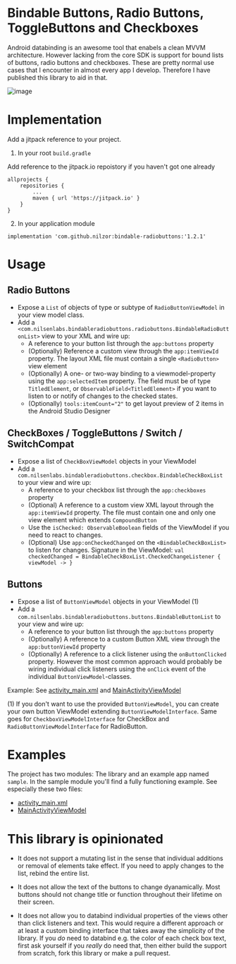 # Bindable Buttons, Radio Buttons, ToggleButtons and Checkboxes  

Android databinding is an awesome tool that enabels a clean MVVM architecture. However lacking from
the core SDK is support for bound lists of buttons, radio buttons and checkboxes. These are pretty
normal use cases that I encounter in almost every app I develop. Therefore I have published this
library to aid in that.

![image](https://user-images.githubusercontent.com/990654/131549042-cb7b6fdb-c45e-4a21-9ddc-9c42c9742c1f.png)

# Implementation

Add a jitpack reference to your project.

1. In your root `build.gradle`

Add reference to the jitpack.io repoistory if you haven't got one already

```
allprojects {
    repositories {
        ...
        maven { url 'https://jitpack.io' }
    }
}
```

2. In your application module

```
implementation 'com.github.nilzor:bindable-radiobuttons:'1.2.1'
```

# Usage

## Radio Buttons

- Expose a `List` of objects of type or subtype of `RadioButtonViewModel` in your view model class. 
- Add a `<com.nilsenlabs.bindableradiobuttons.radiobuttons.BindableRadioButtonList>` view to your XML and wire up:
  - A reference to your button list through the `app:buttons` property
  - (Optionally) Reference a custom view through the `app:itemViewId` property. The layout XML file must contain a single `<RadioButton>` view element
  - (Optionally) A one- or two-way binding to a viewmodel-property using the `app:selectedItem` property. 
    The field must be of type `TitledElement`, or `ObservableField<TitledElement>` if you want to listen 
    to or notify of changes to the checked states.
  - (Optionally) `tools:itemCount="2"` to get layout preview of 2 items in the Android Studio Designer

## CheckBoxes / ToggleButtons / Switch / SwitchCompat

- Expose a list of `CheckBoxViewModel` objects in your ViewModel
- Add a `com.nilsenlabs.bindableradiobuttons.checkbox.BindableCheckBoxList` to your view and wire up:
  - A reference to your checkbox list through the `app:checkboxes` property
  - (Optional) A reference to a custom view XML layout through the `app:itemViewId` property. The file must contain one and only one view element which extends `CompoundButton`
  - Use the `isChecked: ObservableBoolean` fields of the ViewModel if you need to react to changes.
  - (Optional) Use `app:onCheckedChanged` on the `<BindableCheckBoxList>` to listen for changes. 
        Signature in the ViewModel: `val checkedChanged = BindableCheckBoxList.CheckedChangeListener { viewModel -> }`

## Buttons

- Expose a list of `ButtonViewModel` objects in your ViewModel (1)   
- Add a `com.nilsenlabs.bindableradiobuttons.buttons.BindableButtonList` to your view and wire up:
  - A reference to your button list through the `app:buttons` property
  - (Optionally) A reference to a custom Button XML view through the `app:buttonViewId` property 
  - (Optionally) A reference to a click listener using the `onButtonClicked` property. However
    the most common approach would probably be wiring individual click listeners using the `onClick`
    event of the individual `ButtonViewModel`-classes.
    
Example: See [activity_main.xml](https://github.com/Nilzor/bindable-radiobuttons/blob/main/example/src/main/res/layout/activity_main.xml#L21-L28) and [MainActivityViewModel](https://github.com/Nilzor/bindable-radiobuttons/blob/main/example/src/main/java/com/nilsenlabs/bindableradiobuttons/sample/MainActivityViewModel.kt#L16-L20) 
 
(1) If you don't want to use the provided `ButtonViewModel`, you can create your own button ViewModel extending `ButtonViewModelInterface`.
 Same goes for `CheckboxViewModelInterface` for CheckBox and `RadioButtonViewModelInterface` for RadioButton. 

# Examples

The project has two modules: The library and an example app named `sample`. In the sample module you'll find
a fully functioning example. See especially these two files:

- [activity_main.xml](https://github.com/Nilzor/bindable-radiobuttons/blob/main/example/src/main/res/layout/activity_main.xml)
- [MainActivityViewModel](https://github.com/Nilzor/bindable-radiobuttons/blob/main/example/src/main/java/com/nilsenlabs/bindableradiobuttons/sample/MainActivityViewModel.kt)

# This library is opinionated

- It does not support a mutating list in the sense that individual additions or removal of elements
  take effect. If you need to apply changes to the list, rebind the entire list. 
  
- It does not allow the text of the buttons to change dyanamically. Most buttons should not
change title or function throughout their lifetime on their screen.
  
- It does not allow you to databind individual properties of the views other than click listeners and text.
  This would require a different approach or at least a custom binding interface that 
  takes away the simplicity of the library. If you _do_ need to databind e.g. the color of each check box text, 
  first ask yourself if you _really_ do need that, then either build the support from scratch, fork this
  library or make a pull request. 
